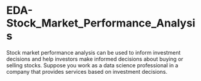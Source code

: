 # EDA-Stock_Market_Performance_Analysis
Stock market performance analysis can be used to inform investment decisions and help investors make informed decisions about buying or selling stocks. Suppose you work as a data science professional in a company that provides services based on investment decisions.
